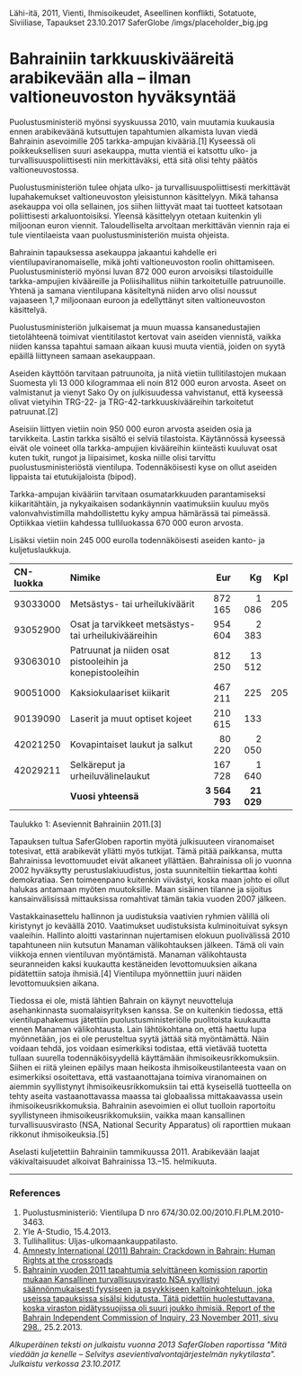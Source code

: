 Lähi-itä, 2011, Vienti, Ihmisoikeudet, Aseellinen konflikti, Sotatuote, Siviiliase, Tapaukset
23.10.2017
SaferGlobe
/imgs/placeholder_big.jpg

# Bahrainiin tarkkuuskivääreitä arabikevään alla – ilman valtioneuvoston hyväksyntää

Puolustusministeriö myönsi syyskuussa 2010, vain muutamia kuukausia ennen arabikeväänä kutsuttujen tapahtumien alkamista luvan viedä Bahrainin asevoimille 205 tarkka-ampujan kivääriä.[1] Kyseessä oli poikkeuksellisen suuri asekauppa, mutta vientiä ei katsottu ulko- ja turvallisuuspoliittisesti niin merkittäväksi, että sitä olisi tehty päätös valtioneuvostossa.

Puolustusministeriön tulee ohjata ulko- ja turvallisuuspoliittisesti merkittävät lupahakemukset valtioneuvoston yleisistunnon käsittelyyn. Mikä tahansa asekauppa voi olla sellainen, jos siihen liittyvät maat tai tuotteet katsotaan poliittisesti arkaluontoisiksi. Yleensä käsittelyyn otetaan kuitenkin yli miljoonan euron viennit. Taloudelliselta arvoltaan merkittävän viennin raja ei tule vientilaeista vaan puolustusministeriön muista ohjeista.

Bahrainin tapauksessa asekauppa jakaantui kahdelle eri vientilupaviranomaiselle, mikä johti valtioneuvoston roolin ohittamiseen. Puolustusministeriö myönsi luvan 872 000 euron arvoisiksi tilastoiduille tarkka-ampujien kivääreille ja Poliisihallitus niihin tarkoitetuille patruunoille. Yhtenä ja samana vientilupana käsiteltynä niiden arvo olisi noussut vajaaseen 1,7 miljoonaan euroon ja edellyttänyt siten valtioneuvoston käsittelyä.

Puolustusministeriön julkaisemat ja muun muassa kansanedustajien tietolähteenä toimivat vientitilastot kertovat vain aseiden viennistä, vaikka niiden kanssa tapahtui samaan aikaan kuusi muuta vientiä, joiden on syytä epäillä liittyneen samaan asekauppaan.

Aseiden käyttöön tarvitaan patruunoita, ja niitä vietiin tullitilastojen mukaan Suomesta yli 13 000 kilogrammaa eli noin 812 000 euron arvosta. Aseet on valmistanut ja vienyt Sako Oy on julkisuudessa vahvistanut, että kyseessä olivat vietyihin TRG-22- ja TRG-42-tarkkuuskivääreihin tarkoitetut patruunat.[2]

Aseisiin liittyen vietiin noin 950 000 euron arvosta aseiden osia ja tarvikkeita. Lastin tarkka sisältö ei selviä tilastoista. Käytännössä kyseessä eivät ole voineet olla tarkka-ampujien kivääreihin kiinteästi kuuluvat osat kuten tukit, rungot ja liipaisimet, koska niille olisi tarvittu puolustusministeriöstä vientilupa. Todennäköisesti kyse on ollut aseiden lippaista tai etutukijaloista (bipod).

Tarkka-ampujan kivääriin tarvitaan osumatarkkuuden parantamiseksi kiikaritähtäin, ja nykyaikaisen sodankäynnin vaatimuksiin kuuluu myös valonvahvistimilla mahdollistettu kyky ampua hämärässä tai pimeässä. Optiikkaa vietiin kahdessa tulliluokassa 670 000 euron arvosta.

Lisäksi vietiin noin 245 000 eurolla todennäköisesti aseiden kanto- ja kuljetuslaukkuja.

| CN-luokka | Nimike | Eur | Kg | Kpl |
|:--------- |:--------- | ---------:| ---------:| ---------:|
| 93033000 | Metsästys- tai urheilukiväärit | 872 165 | 1 086 | 205 |
| 93052900 | Osat ja tarvikkeet metsästys- tai urheilukivääreihin | 954 604 | 2 383 | |
| 93063010 | Patruunat ja niiden osat pistooleihin ja konepistooleihin | 812 250 | 13 512 | |
| 90051000 | Kaksiokulaariset kiikarit | 467 211 | 225 | 205 |
| 90139090 | Laserit ja muut optiset kojeet | 210 615 | 133 | |
| 42021250 | Kovapintaiset laukut ja salkut | 80 220 | 2 050 | |
| 42029211 | Selkäreput ja urheiluvälinelaukut | 167 728 | 1 640 | |
| | **Vuosi yhteensä** | **3 564 793** | **21 029** | |

Taulukko 1: Aseviennit Bahrainiin 2011.[3]

Tapauksen tultua SaferGloben raportin myötä julkisuuteen viranomaiset totesivat, että arabikevät yllätti myös tutkijat. Tämä pitää paikkansa, mutta Bahrainissa levottomuudet eivät alkaneet yllättäen. Bahrainissa oli jo vuonna 2002 hyväksytty perustuslakiuudistus, josta suunniteltiin tiekarttaa kohti demokratiaa. Sen toimeenpano kuitenkin viivästyi, koska maan johto ei ollut halukas antamaan myöten muutoksille. Maan sisäinen tilanne ja sijoitus kansainvälisissä mittauksissa romahtivat tämän takia vuoden 2007 jälkeen.

Vastakkainasettelu hallinnon ja uudistuksia vaativien ryhmien välillä oli kiristynyt jo keväällä 2010. Vaatimukset uudistuksista kulminoituivat syksyn vaaleihin. Hallinto aloitti vastarinnan nujertamisen elokuun puolivälissä 2010 tapahtuneen niin kutsutun Manaman välikohtauksen jälkeen. Tämä oli vain viikkoja ennen vientiluvan myöntämistä. Manaman välikohtausta seuranneiden kaksi kuukautta kestäneiden levottomuuksien aikana pidätettiin satoja ihmisiä.[4] Vientilupa myönnettiin juuri näiden levottomuuksien aikana.

Tiedossa ei ole, mistä lähtien Bahrain on käynyt neuvotteluja asehankinnasta suomalaisyrityksen kanssa. Se on kuitenkin tiedossa, että vientilupahakemus jätettiin puolustusministeriölle puolitoista kuukautta ennen Manaman välikohtausta. Lain lähtökohtana on, että haettu lupa myönnetään, jos ei ole perusteltua syytä jättää sitä myöntämättä. Näin voidaan tehdä, jos voidaan esimerkiksi todistaa, että vietävää tuotetta tullaan suurella todennäköisyydellä käyttämään ihmisoikeusrikkomuksiin. Siihen ei riitä yleinen epäilys maan heikosta ihmisoikeustilanteesta vaan on esimerkiksi osoitettava, että vastaanottajana toimiva viranomainen on aiemmin syyllistynyt ihmisoikeusrikkomuksiin tai että kyseisellä tuotteella on tehty aseita vastaanottavassa maassa tai globaalissa mittakaavassa usein ihmisoikeusrikkomuksia. Bahrainin asevoimien ei ollut tuolloin raportoitu syyllistyneen ihmisoikeusrikkomuksiin, vaikka maan kansallinen turvallisuusvirasto (NSA, National Security Apparatus) oli raporttien mukaan rikkonut ihmisoikeuksia.[5]

Aselasti kuljetettiin Bahrainiin tammikuussa 2011. Arabikevään laajat väkivaltaisuudet alkoivat Bahrainissa 13.–15. helmikuuta.

***

### References
1. Puolustusministeriö: Vientilupa D nro 674/30.02.00/2010.FI.PLM.2010-3463.
2. Yle A-Studio, 15.4.2013.
3. Tullihallitus: Uljas-ulkomaankauppatilasto.
4. [Amnesty International (2011) Bahrain: Crackdown in Bahrain: Human Rights at the crossroads](http://www.amnesty.org/en/library/asset/MDE11/001/2011/en/cb766afa-fba0-4218-95ec-f4648b85e620/mde110012011en.pdf)
5. [Bahrainin vuoden 2011 tapahtumia selvittäneen komission raportin mukaan Kansallinen turvallisuusvirasto NSA syyllistyi säännönmukaisesti fyysiseen ja psyykkiseen kaltoinkohteluun, joka useissa tapauksissa sisälsi kidutusta. Tätä pidettiin huolestuttavana, koska viraston pidätyssuojissa oli suuri joukko ihmisiä. Report of the Bahrain Independent Commission of Inquiry, 23 November 2011, sivu 298.](http://files.bici.org.bh/BICIreportEN.pdf), 25.2.2013.

*Alkuperäinen teksti on julkaistu vuonna 2013 SaferGloben raportissa "Mitä viedään ja kenelle – Selvitys asevientivalvontajärjestelmän nykytilasta".
Julkaistu verkossa 23.10.2017.*